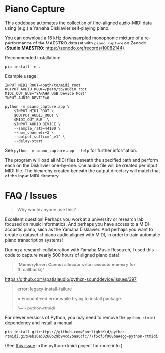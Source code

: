 # Piano Capture

This codebase automates the collection of fine-aligned audio-MIDI data using
(e.g.) a Yamaha Disklavier self-playing piano.

You can download a 16 kHz downsampled monophonic mixture of a re-performance
of the MAESTRO dataset with `piano_capture` on Zenodo (**Studio MAESTRO**: https://zenodo.org/records/10082144).

Recommended installation:
```
pip install -e .
```

Example usage:

```
INPUT_MIDI_ROOT=/path/to/midi_root
OUTPUT_AUDIO_ROOT=/path/to/audio_root
MIDI_OUT_BUS="YAMAHA USB Device Port"
INPUT_AUDIO_DEVICE=0

python -m piano_capture.app \
    $INPUT_MIDI_ROOT \
    $OUTPUT_AUDIO_ROOT \
    $MIDI_OUT_BUS  \
    $INPUT_AUDIO_DEVICE \
    --sample_rate=44100 \
    --num_channels=2 \
    --output_suffix="_v1" \
    --delay-start
```

See `python -m piano_capture.app --help` for further information.

The program will load all MIDI files beneath the specified path and perform 
each on the Disklavier one-by-one. One audio file will be created per input
MIDI file. The hierarchy created beneath the output directory will match that
of the input MIDI directory. 


# FAQ / Issues

> Why would anyone use this?

Excellent question! 
Perhaps you work at a university or research lab focused on music informatics. 
And perhaps you have access to a MIDI-acoustic piano, such as the Yamaha Disklavier.
And perhaps you want to create a dataset of piano audio aligned with MIDI, in order to train automatic piano transcription systems!

During a research collaboration with Yamaha Music Research, I used this code to capture nearly 500 hours of aligned piano data!

> 'MemoryError: Cannot allocate write+execute memory for ffi.callback()'

https://github.com/spatialaudio/python-sounddevice/issues/397

> error: legacy-install-failure
>
> × Encountered error while trying to install package.
>
> ╰─> python-rtmidi

For newer versions of Python, you may need to remove the `python-rtmidi` dependency and install a manual 
```
pip install git+https://github.com/SpotlightKid/python-rtmidi.git@eb16ab3268b29b94cd2baa6bfc777f5cf5f908ba#egg=python-rtmidi
```
(See [this issue](https://github.com/SpotlightKid/python-rtmidi/issues/115) in the python-rtmidi project for more info.)
